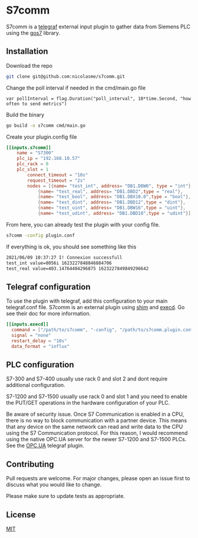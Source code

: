# S7comm

S7comm is a [telegraf](https://github.com/influxdata/telegraf) external input plugin to gather data from Siemens PLC using the [gos7](https://github.com/robinson/gos7) library.

## Installation

Download the repo

```bash
git clone git@github.com:nicolasme/s7comm.git
```

Change the poll interval if needed in the cmd/main.go file

```golang
var pollInterval = flag.Duration("poll_interval", 10*time.Second, "how often to send metrics")
```

Build the binary

```bash
go build -o s7comm cmd/main.go
```

Create your plugin.config file

```toml
[[inputs.s7comm]]
	name = "S7300"
	plc_ip = "192.168.10.57"
	plc_rack = 0
	plc_slot = 1
    	connect_timeout = "10s"
    	request_timeout = "2s"
    	nodes = [{name= "test_int", address= "DB1.DBW0", type = "int"},
        	{name= "test_real", address= "DB1.DBD2",type = "real"},
        	{name= "test_bool", address= "DB1.DBX10.0",type = "bool"},
        	{name= "test_dint", address= "DB1.DBD12",type = "dint"},
        	{name= "test_uint", address= "DB1.DBW16",type = "uint"},
        	{name= "test_udint", address= "DB1.DBD18",type = "udint"}]
```

From here, you can already test the plugin with your config file.

```bash
s7comm -config plugin.conf
```

If everything is ok, you should see something like this

```bash
2021/06/09 10:37:27 I! Connexion successfull
test_int value=8056i 1623227848846884706
test_real value=403.14764404296875 1623227849849296642
```

## Telegraf configuration

To use the plugin with telegraf, add this configuration to your main telegraf.conf file. S7comm is an external plugin using [shim](https://github.com/influxdata/telegraf/blob/master/plugins/common/shim/README.md) and [execd](https://github.com/influxdata/telegraf/tree/master/plugins/inputs/execd). Go see their doc for more information.

```toml
[[inputs.execd]]
  command = ["/path/to/s7comm", "-config", "/path/to/s7comm.plugin.conf"]
  signal = "none"
  restart_delay = "10s"
  data_format = "influx"
```

## PLC configuration

S7-300 and S7-400 usually use rack 0 and slot 2 and dont require additional configuration.

S7-1200 and S7-1500 usually use rack 0 and slot 1 and you need to enable the PUT/GET operations in the hardware configuration of your PLC.

Be aware of security issue. Once S7 Communication is enabled in a CPU, there is no way to block communication with a partner device. This means that any device on the same network can read and write data to the CPU using the S7 Communication protocol. For this reason, I would recommend using the native OPC.UA server for the newer S7-1200 and S7-1500 PLCs. See the [OPC.UA](https://github.com/influxdata/telegraf/tree/master/plugins/inputs/opcua) telegraf plugin.

## Contributing

Pull requests are welcome. For major changes, please open an issue first to discuss what you would like to change.

Please make sure to update tests as appropriate.

## License

[MIT](https://choosealicense.com/licenses/mit/)
